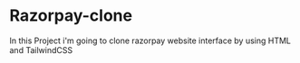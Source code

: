 # Razorpay-clone
In this Project i'm going to clone razorpay website interface by using HTML and TailwindCSS
